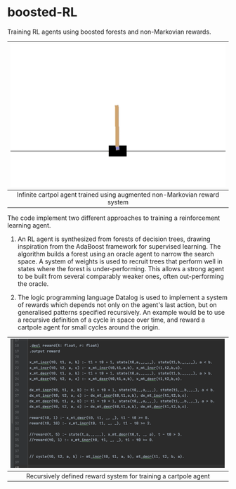 # boosted-RL
Training RL agents using boosted forests and non-Markovian rewards.

|![Infinite cartpole agent trained using augmented non-Markovian reward system](images/cp.gif)|
|:--:| 
| Infinite cartpol agent trained using augmented non-Markovian reward system |

The code implement two different approaches to training a reinforcement learning agent.

1)  An RL agent is synthesized from forests of decision trees, drawing inspiration from the AdaBoost framework for supervised learning. The algorithm builds a forest using an oracle agent to narrow the search space. A system of weights is used to recruit trees that perform well in states where the forest is under-performing. This allows a strong agent to be built from several comparably weaker ones, often out-performing the oracle.

2)  The logic programming language Datalog is used to implement a system of rewards which depends not only on the agent's last action, but on generalised patterns specified recursively.  An example would be to use a recursive definition of a cycle in space over time, and reward a cartpole agent for small cycles around the origin.  

|![](images/recursive_reward.png)|
|:--:| 
| Recursively defined reward system for training a cartpole agent |


